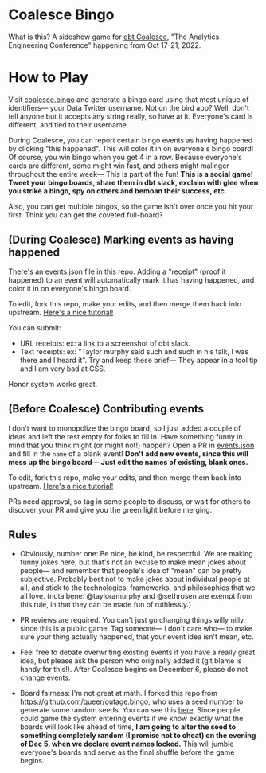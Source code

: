 # Coalesce Bingo

What is this? A sideshow game for [dbt Coalesce](https://coalesce.getdbt.com/), "The Analytics Engineering Conference" happening from Oct 17-21, 2022.

# How to Play
Visit [coalesce.bingo](https://coalesce.bingo) and generate a bingo card using that most unique of identifiers— your Data Twitter username. Not on the bird app? Well, don't tell anyone but it accepts any string really, so have at it. Everyone's card is different, and tied to their username.

During Coalesce, you can report certain bingo events as having happened by clicking "this happened". This will color it in on everyone's bingo board! Of course, you win bingo when you get 4 in a row. Because everyone's cards are different, some might win fast, and others might malinger throughout the entire week— This is part of the fun! **This is a social game! Tweet your bingo boards, share them in dbt slack, exclaim with glee when you strike a bingo, spy on others and bemoan their success, etc.**

Also, you can get multiple bingos, so the game isn't over once you hit your first. Think you can get the coveted full-board?


## (During Coalesce) Marking events as having happened
There's an [events.json](https://github.com/izzymiller/coalesce-bingo/blob/main/events.json) file in this repo. Adding a "receipt" (proof it happened) to an event will automatically mark it has having happened, and color it in on everyone's bingo board.

To edit, fork this repo, make your edits, and then merge them back into upstream. [Here's a nice tutorial!](https://jarv.is/notes/how-to-pull-request-fork-github/)

You can submit:
* URL receipts: ex: a link to a screenshot of dbt slack. 
* Text receipts: ex: "Taylor murphy said such and such in his talk, I was there and I heard it". Try and keep these brief— They appear in a tool tip and I am very bad at CSS.

Honor system works great.

## (Before Coalesce) Contributing events

I don't want to monopolize the bingo board, so I just added a couple of ideas and left the rest empty for folks to fill in. Have something funny in mind that you think might (or might not!) happen? Open a PR in [events.json](https://github.com/izzymiller/coalesce-bingo/blob/main/events.json) and fill in the `name` of a blank event! **Don't add new events, since this will mess up the bingo board— Just edit the names of existing, blank ones.**

To edit, fork this repo, make your edits, and then merge them back into upstream. [Here's a nice tutorial!](https://jarv.is/notes/how-to-pull-request-fork-github/)

PRs need approval, so tag in some people to discuss, or wait for others to discover your PR and give you the green light before merging.

## Rules

* Obviously, number one: Be nice, be kind, be respectful. We are making funny jokes here, but that's not an excuse to make mean jokes about people— and remember that people's idea of "mean" can be pretty subjective. Probably best not to make jokes about individual people at all, and stick to the technologies, frameworks, and philosophies that we all love. (nota bene: @tayloramurphy and @sethrosen are exempt from this rule, in that they can be made fun of ruthlessly.)

* PR reviews are required. You can't just go changing things willy nilly, since this is a public game. Tag someone— i don't care who— to make sure your thing actually happened, that your event idea isn't mean, etc.

* Feel free to debate overwriting existing events if you have a really great idea, but please ask the person who originally added it (git blame is handy for this!). After Coalesce begins on December 6, please do not change events.

* Board fairness: I'm not great at math. I forked this repo from https://github.com/queer/outage.bingo, who uses a seed number to generate some random seeds. You can see this [here](https://github.com/izzymiller/coalesce-bingo/blob/main/index.js#L43). Since people could game the system entering events if we know exactly what the boards will look like ahead of time, **I am going to alter the seed to something completely random (I promise not to cheat) on the evening of Dec 5, when we declare event names locked.** This will jumble everyone's boards and serve as the final shuffle before the game begins.
